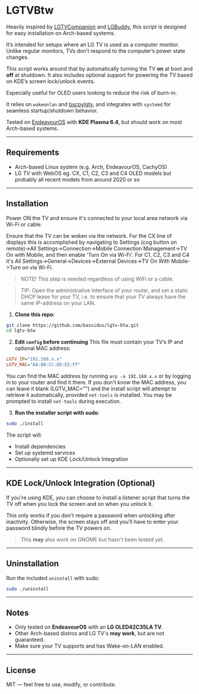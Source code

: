 # LGTVBtw

Heavily inspired by [LGTVCompanion](https://github.com/JPersson77/LGTVCompanion) and [LGBuddy](https://github.com/Faceless3882/LG_Buddy), this script is designed for easy installation on Arch-based systems.

It’s intended for setups where an LG TV is used as a computer monitor. Unlike regular monitors, TVs don’t respond to the computer’s power state changes.

This script works around that by automatically turning the TV **on** at boot and **off** at shutdown. It also includes optional support for powering the TV based on KDE’s screen lock/unlock events.

Especially useful for OLED users looking to reduce the risk of burn-in.

It relies on `wakeonlan` and [bscpylgtv](https://github.com/chros73/bscpylgtv), and integrates with `systemd` for seamless startup/shutdown behavior.

Tested on [EndeavourOS](https://endeavouros.com) with **KDE Plasma 6.4**, but should work on most Arch-based systems.

---

## Requirements

- Arch-based Linux system (e.g. Arch, EndeavourOS, CachyOS)
- LG TV with WebOS eg. CX, C1, C2, C3 and C4 OLED models but probably all recent models from around 2020 or so

---

## Installation
Power ON the TV and ensure it's connected to your local area network via Wi-Fi or cable.

Ensure that the TV can be woken via the network. For the CX line of displays this is accomplished by navigating to Settings (cog button on remote)->All Settings->Connection->Mobile Connection Management->TV On with Mobile, and then enable 'Turn On via Wi-Fi'. For C1, C2, C3 and C4 it's All Settings->General->Devices->External Devices->TV On With Mobile->Turn on via Wi-Fi. 

> NOTE! This step is needed regardless of using WiFi or a cable.

> TIP: Open the administrative interface of your router, and set a static DHCP lease for your TV, i.e. to ensure that your TV always have the same IP-address on your LAN.

1. **Clone this repo**:
```bash
git clone https://github.com/bassidus/lgtv-btw.git
cd lgtv-btw
```
2. **Edit `config` before continuing**
This file must contain your TV’s IP and optional MAC address:
```ini
LGTV_IP="192.168.x.x"
LGTV_MAC="AA:BB:CC:DD:EE:FF"
```
You can find the MAC address by running `arp -a 192.168.x.x` or by logging in to your router and find it there. If you don't know the MAC address, you can leave it blank (LGTV_MAC="") and the install script will attempt to retrieve it automatically, provided `net-tools` is installed. You may be prompted to install `net-tools` during execution.

3. **Run the installer script with sudo**:
```bash
sudo ./install
```
The script will:
* Install dependencies
* Set up systemd services
* Optionally set up KDE Lock/Unlock Integration
---

## KDE Lock/Unlock Integration (Optional)

If you're using KDE, you can choose to install a listener script that turns the TV off when you lock the screen and on when you unlock it.

This only works if you don't require a password when unlocking after inactivity. Otherwise, the screen stays off and you’ll have to enter your password blindly before the TV powers on.

> This **may** also work on GNOME but hasn't been tested yet.
---

## Uninstallation

Run the included `uninstall` with sudo:

```bash
sudo ./uninstall
```

---

## Notes

* Only tested on **EndeavourOS** with an **LG OLED42C35LA TV**.
* Other Arch-based distros and LG TV's **may work**, but are not guaranteed.
* Make sure your TV supports and has Wake-on-LAN enabled.

---

## License

MIT — feel free to use, modify, or contribute.
